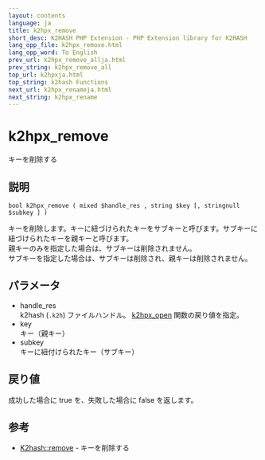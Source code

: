 ```yaml
---
layout: contents
language: ja
title: k2hpx_remove
short_desc: K2HASH PHP Extension - PHP Extension library for K2HASH
lang_opp_file: k2hpx_remove.html
lang_opp_word: To English
prev_url: k2hpx_remove_allja.html
prev_string: k2hpx_remove_all
top_url: k2hpxja.html
top_string: k2hash Functions
next_url: k2hpx_renameja.html
next_string: k2hpx_rename
---
```


# k2hpx_remove
キーを削除する

## 説明

```
bool k2hpx_remove ( mixed $handle_res , string $key [, stringnull $subkey ] )
```

キーを削除します。キーに紐づけられたキーをサブキーと呼びます。サブキーに紐づけられたキーを親キーと呼びます。  
親キーのみを指定した場合は、サブキーは削除されません。  
サブキーを指定した場合は、サブキーは削除され、親キーは削除されません。  

## パラメータ
- handle_res  
k2hash (`.k2h`) ファイルハンドル。 [k2hpx_open](k2hpx_openja.html) 関数の戻り値を指定。
- key  
キー（親キー）
- subkey  
キーに紐付けられたキー（サブキー）

## 戻り値
成功した場合に true を、失敗した場合に false を返します。 

## 参考
- [K2hash::remove](k2h_removeja.html) - キーを削除する
